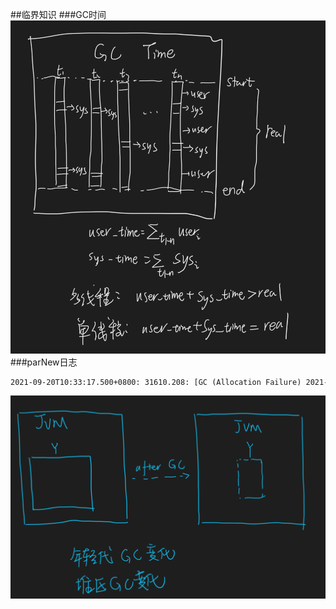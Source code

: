 ##临界知识
###GC时间
[](https://cloud.tencent.com/developer/article/1491229)
![](.z_gc_日志模型_images/1962ab0b.png)
###parNew日志
```asp
2021-09-20T10:33:17.500+0800: 31610.208: [GC (Allocation Failure) 2021-09-20T10:33:17.500+0800: 31610.208: [ParNew: 1685709K->7766K(1887488K), 0.0091217 secs] 2414678K->736977K(2936064K), 0.0093717 secs] [Times: user=0.08 sys=0.01, real=0.01 secs]
```
![](.z_gc_日志模型_images/372bad5c.png)
###
